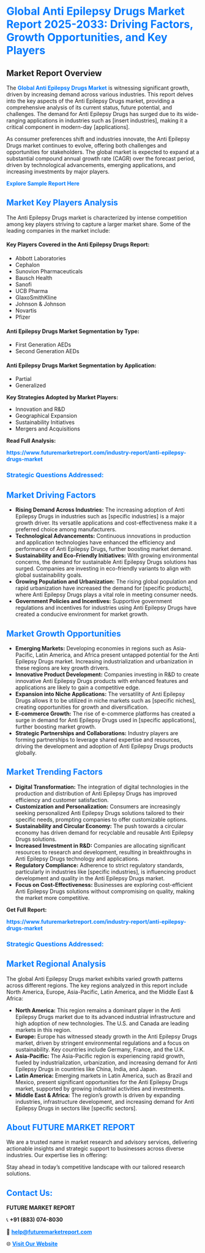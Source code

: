 <h1 style="color: #007BFF;">Global Anti Epilepsy Drugs Market Report 2025-2033: Driving Factors, Growth Opportunities, and Key Players</h1>

<section id="overview">
<h2>Market Report Overview</h2>
<p>The <a href="https://www.futuremarketreport.com/industry-report/anti-epilepsy-drugs-market" style="color: #007BFF; text-decoration: none;"><strong>Global Anti Epilepsy Drugs Market</strong></a> is witnessing significant growth, driven by increasing demand across various industries. This report delves into the key aspects of the Anti Epilepsy Drugs market, providing a comprehensive analysis of its current status, future potential, and challenges. The demand for Anti Epilepsy Drugs has surged due to its wide-ranging applications in industries such as [insert industries], making it a critical component in modern-day [applications].</p>
<p>As consumer preferences shift and industries innovate, the Anti Epilepsy Drugs market continues to evolve, offering both challenges and opportunities for stakeholders. The global market is expected to expand at a substantial compound annual growth rate (CAGR) over the forecast period, driven by technological advancements, emerging applications, and increasing investments by major players.</p>
</section>

<section id="overview">
<p><a href="https://www.futuremarketreport.com/request-sample/reportId=48842" style="color: #007BFF; text-decoration: none;"><strong>Explore Sample Report Here</strong></a></p>
</section>

<section id="key-players">
<h2 style="color: #007BFF;">Market Key Players Analysis</h2>
<p>The Anti Epilepsy Drugs market is characterized by intense competition among key players striving to capture a larger market share. Some of the leading companies in the market include:</p>
<h4>Key Players Covered in the Anti Epilepsy Drugs Report:</h4>
<ul><li>Abbott Laboratories</li><li>Cephalon</li><li>Sunovion Pharmaceuticals</li><li>Bausch Health</li><li>Sanofi</li><li>UCB Pharma</li><li>GlaxoSmithKline</li><li>Johnson &amp; Johnson</li><li>Novartis</li><li>Pfizer</li></ul>
<h4>Anti Epilepsy Drugs Market Segmentation by Type:</h4>
<ul><li>First Generation AEDs</li><li>Second Generation AEDs</li></ul>

<h4>Anti Epilepsy Drugs Market Segmentation by Application:</h4>
<ul><li>Partial</li><li>Generalized</li></ul>
<p><strong>Key Strategies Adopted by Market Players:</strong></p>
<ul>
<li>Innovation and R&D</li>
<li>Geographical Expansion</li>
<li>Sustainability Initiatives</li>
<li>Mergers and Acquisitions</li>
</ul>
</section>

<section>
<p><strong>Read Full Analysis: </strong></p><a href="https://www.futuremarketreport.com/industry-report/anti-epilepsy-drugs-market" style="color: #007BFF; text-decoration: none;"><strong>https://www.futuremarketreport.com/industry-report/anti-epilepsy-drugs-market</strong></a>
<h3 style="color: #007BFF;">Strategic Questions Addressed:</h3>
</section>

<section id="driving-factors">
<h2 style="color: #007BFF;">Market Driving Factors</h2>
<ul>
<li><strong>Rising Demand Across Industries:</strong> The increasing adoption of Anti Epilepsy Drugs in industries such as [specific industries] is a major growth driver. Its versatile applications and cost-effectiveness make it a preferred choice among manufacturers.</li>
<li><strong>Technological Advancements:</strong> Continuous innovations in production and application technologies have enhanced the efficiency and performance of Anti Epilepsy Drugs, further boosting market demand.</li>
<li><strong>Sustainability and Eco-Friendly Initiatives:</strong> With growing environmental concerns, the demand for sustainable Anti Epilepsy Drugs solutions has surged. Companies are investing in eco-friendly variants to align with global sustainability goals.</li>
<li><strong>Growing Population and Urbanization:</strong> The rising global population and rapid urbanization have increased the demand for [specific products], where Anti Epilepsy Drugs plays a vital role in meeting consumer needs.</li>
<li><strong>Government Policies and Incentives:</strong> Supportive government regulations and incentives for industries using Anti Epilepsy Drugs have created a conducive environment for market growth.</li>
</ul>
</section>

<section id="growth-opportunities">
<h2 style="color: #007BFF;">Market Growth Opportunities</h2>
<ul>
<li><strong>Emerging Markets:</strong> Developing economies in regions such as Asia-Pacific, Latin America, and Africa present untapped potential for the Anti Epilepsy Drugs market. Increasing industrialization and urbanization in these regions are key growth drivers.</li>
<li><strong>Innovative Product Development:</strong> Companies investing in R&D to create innovative Anti Epilepsy Drugs products with enhanced features and applications are likely to gain a competitive edge.</li>
<li><strong>Expansion into Niche Applications:</strong> The versatility of Anti Epilepsy Drugs allows it to be utilized in niche markets such as [specific niches], creating opportunities for growth and diversification.</li>
<li><strong>E-commerce Growth:</strong> The rise of e-commerce platforms has created a surge in demand for Anti Epilepsy Drugs used in [specific applications], further boosting market growth.</li>
<li><strong>Strategic Partnerships and Collaborations:</strong> Industry players are forming partnerships to leverage shared expertise and resources, driving the development and adoption of Anti Epilepsy Drugs products globally.</li>
</ul>
</section>

<section id="trending-factors">
<h2 style="color: #007BFF;">Market Trending Factors</h2>
<ul>
<li><strong>Digital Transformation:</strong> The integration of digital technologies in the production and distribution of Anti Epilepsy Drugs has improved efficiency and customer satisfaction.</li>
<li><strong>Customization and Personalization:</strong> Consumers are increasingly seeking personalized Anti Epilepsy Drugs solutions tailored to their specific needs, prompting companies to offer customizable options.</li>
<li><strong>Sustainability and Circular Economy:</strong> The push towards a circular economy has driven demand for recyclable and reusable Anti Epilepsy Drugs solutions.</li>
<li><strong>Increased Investment in R&D:</strong> Companies are allocating significant resources to research and development, resulting in breakthroughs in Anti Epilepsy Drugs technology and applications.</li>
<li><strong>Regulatory Compliance:</strong> Adherence to strict regulatory standards, particularly in industries like [specific industries], is influencing product development and quality in the Anti Epilepsy Drugs market.</li>
<li><strong>Focus on Cost-Effectiveness:</strong> Businesses are exploring cost-efficient Anti Epilepsy Drugs solutions without compromising on quality, making the market more competitive.</li>
</ul>
</section>

<section>
<p><strong>Get Full Report: </strong></p><a href="https://www.futuremarketreport.com/industry-report/anti-epilepsy-drugs-market" style="color: #007BFF; text-decoration: none;"><strong>https://www.futuremarketreport.com/industry-report/anti-epilepsy-drugs-market</strong></a>
<h3 style="color: #007BFF;">Strategic Questions Addressed:</h3>
</section>


<section id="regional-analysis">
<h2 style="color: #007BFF;">Market Regional Analysis</h2>
<p>The global Anti Epilepsy Drugs market exhibits varied growth patterns across different regions. The key regions analyzed in this report include North America, Europe, Asia-Pacific, Latin America, and the Middle East & Africa:</p>
<ul>
<li><strong>North America:</strong> This region remains a dominant player in the Anti Epilepsy Drugs market due to its advanced industrial infrastructure and high adoption of new technologies. The U.S. and Canada are leading markets in this region.</li>
<li><strong>Europe:</strong> Europe has witnessed steady growth in the Anti Epilepsy Drugs market, driven by stringent environmental regulations and a focus on sustainability. Key countries include Germany, France, and the U.K.</li>
<li><strong>Asia-Pacific:</strong> The Asia-Pacific region is experiencing rapid growth, fueled by industrialization, urbanization, and increasing demand for Anti Epilepsy Drugs in countries like China, India, and Japan.</li>
<li><strong>Latin America:</strong> Emerging markets in Latin America, such as Brazil and Mexico, present significant opportunities for the Anti Epilepsy Drugs market, supported by growing industrial activities and investments.</li>
<li><strong>Middle East & Africa:</strong> The region’s growth is driven by expanding industries, infrastructure development, and increasing demand for Anti Epilepsy Drugs in sectors like [specific sectors].</li>
</ul>
</section>

<footer>
<h2 style="color: #007BFF;">About FUTURE MARKET REPORT</h2>
<p>We are a trusted name in market research and advisory services, delivering actionable insights and strategic support to businesses across diverse industries. Our expertise lies in offering:</p>

<p>Stay ahead in today’s competitive landscape with our tailored research solutions.</p>

<h2 style="color: #007BFF;">Contact Us:</h2>
<p><strong>FUTURE MARKET REPORT</strong></p>
<p>📞 <strong>+91 (883) 074-8030</strong></p>
<p>📧 <strong><a href="mailto:help@futuremarketreport.com" style="color: #007BFF;">help@futuremarketreport.com</a></strong></p>
<p>🌐 <strong><a href="https://www.futuremarketreport.com/" style="color: #007BFF;">Visit Our Website</a></strong></p>
</footer>